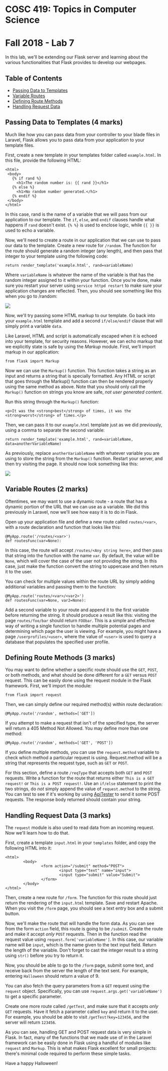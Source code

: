# COSC 419: Topics in Computer Science
# Fall 2018 - Lab 7

In this lab, we'll be extending our Flask server and learning about the various functionalities that Flask provides to develop our webpages.

## Table of Contents
- [Passing Data to Templates](#templates)
- [Variable Routes](#routes)
- [Defining Route Methods](#methods)
- [Handling Request Data](#requests)

<a name="templates"></a>
## Passing Data to Templates (4 marks)

Much like how you can pass data from your controller to your blade files in Laravel, Flask allows you to pass data from your application to your template files.

First, create a new template in your templates folder called ```example.html```. In this file, provide the following HTML:

 ```
 <html>
  <body>
    {% if rand %}
      <h1>The random number is: {{ rand }}</h1>
    {% else %}
      <h1>No random number generated.</h1>
    {% endif %}
  </body>
</html>
```

In this case, rand is the name of a variable that we will pass from our application to our template. The ```if```, ```else```, and ```endif``` clauses handle what happens if ```rand``` doesn't exist. ```{% %}``` is used to enclose logic, while ```{{ }}``` is used to echo a variable.

Now, we'll need to create a route in our application that we can use to pass our data to the template. Create a new route for ```/random```. The function for the route should generate a random integer (any length), and then pass that integer to your template using the following code:

```
return render_template('example.html', rand=variableName)
```
Where ```variableName``` is whatever the name of the variable is that has the random integer assigned to it within your function. Once you're done, make sure you restart your server using ```service httpd restart``` to make sure your application changes are reflected. Then, you should see something like this when you go to /random:

<img src="https://i.imgur.com/rgHCHR6.png">

Now, we'll try passing some HTML markup to our template. Go back into your ```example.html``` template and add a second ```if/else/endif``` clause that will simply print a variable ```data```.

Like Laravel, HTML and script is automatically escaped when it is echoed into your template, for security reasons. However, we can echo markup that we explicitly state is safe by using the *Markup* module. First, we'll import markup in our application:

```
from flask import Markup
```

Now we can use the ```Markup()``` function. This function takes a string as an input and returns a string that is specially formatted. Any HTML or script that goes through the Markup() function can then be rendered properly using the same method as above. Note that you should only call the ```Markup()``` function on strings you know are safe, *not user generated content*.

Run this string through the ```Markup()``` function:

```
<p>It was the <strong>best</strong> of times, it was the <strong>worst</strong> of times.</p>
```

Then, we can pass it to our ```example.html``` template just as we did previously, using a comma to separate the second variable:
```
return render_template('example.html', rand=variableName, data=anotherVariableName)
```
As previously, replace ```anotherVariableName``` with whatever variable you are using to store the string from the ```Markup()``` function. Restart your server, and then try visiting the page. It should now look something like this:

<img src="https://i.imgur.com/FMK85pN.png">

<a name="routes"></a>
## Variable Routes (2 marks)

Oftentimes, we may want to use a dynamic route - a route that has a dynamic portion of the URL that we can use as a variable. We did this previously in Laravel, now we'll see how easy it is to do in Flask.

Open up your application file and define a new route called ```routes/<var>```, with a route declaration and function that looks like this:
```
@MyApp.route('/routes/<var>')
def routesFunc(var=None):
```
In this case, the route will accept ```/routes/<Any string here>```, and then pass that string into the function with the name ```var```. By default, the value will be ```None```, which will cover the case of the user not providing the string. In this case, just make the function convert the string to uppercase and then return it to the user.

You can check for multiple values within the route URL by simply adding additional variables and passing them to the function:
```
@MyApp.route('routes/<var>/<var2>')
def routesFunc(var=None, var2=None):
```
Add a second variable to your route and append it to the first variable before returning the string. It should produce a result like this: visiting the page ```routes/foo/bar``` should return ```FOObar```. This is a simple and effective way of writing a single function to handle multiple potential pages and determining which page the user is viewing. For example, you might have a page ```/userprofiles/<user>```, where the value of ```<user>``` is used to query a database that populates the specified user profile.

<a name="methods"></a>
## Defining Route Methods (3 marks)

You may want to define whether a specific route should use the ```GET```, ```POST```, or both methods, and what should be done different for a ```GET``` versus ```POST``` request. This can be easily done using the request module in the Flask framework. First, we'll import the module:
```
from flask import request
```

Then, we can simply define our required method(s) within route declaration:

```
@MyApp.route('/random', methods=['GET'])
```

If you attempt to make a request that isn't of the specified type, the server will return a 405 Method Not Allowed. You may define more than one method:
```
@MyApp.route('/random', methods=['GET', 'POST'])
```
If you define multiple methods, you can use the ```request.method``` variable to check which method a particular request is using. Request.method will be a string that represents the request type, such as ```GET``` or ```POST```.

For this section, define a route ```/reqType``` that accepts both ```GET``` and ```POST``` requests. Write a function for the route that returns either ```This is a GET request!``` or ```This is a POST request!```. Use an ```if/else``` statement to print the two strings, do *not* simply append the value of ```request.method``` to the string. You can test to see if it's working by using <a href="https://apitester.com">ApiTester</a> to send it some POST requests. The response body returned should contain your string.

<a name="requests"></a>
## Handling Request Data (3 marks)

The ```request``` module is also used to read data from an incoming request. Now we'll learn how to do that.

First, create a template ```input.html``` in your ```templates``` folder, and copy the following HTML into it:
```
<html>
        <body>
                <form action="/submit" method="POST">
                        <input type="text" name="input">
                        <input type="submit" value="Submit">
                </form>
        </body>
</html>
```
Then, create a new route for ```/form```. The function for this route should just return the rendering of the ```input.html``` template. Save and restart Apache. When you visit the ```/form``` page, you should see a text entry box and a submit button.

Now, we'll make the route that will handle the form data. As you can see from the form ```action``` field, this route is going to be ```/submit```. Create the route and make it accept *only* ```POST``` requests. Then in the function read the request value using ```request.form['variableName']```. In this case, our variable name will be ```input```, which is the name given to the text input field. Return the length of the variable. Don't forget to cast the integer result to a string using ```str()``` before you try to return it.

Now, you should be able to go to the ```/form``` page, submit some text, and receive back from the server the length of the text sent. For example, entering ```Halloween``` should return a value of 9.

You can also fetch the query parameters from a ```GET``` request using the ```request``` object. Specifically, you can use ```request.args.get('variableName')``` to get a specific parameter.

Create one more route called ```/getTest```, and make sure that it accepts *only* ```GET``` requests. Have it fetch a parameter called ```key``` and return it to the user. For example, you should be able to visit ```/getTest?key=123456```, and the server will return ```123456```.

As you can see, handling GET and POST request data is very simple in Flask. In fact, many of the functions that we made use of in the Laravel framework can be easily done in Flask using a handful of modules like ```request``` and ```Markup```. This is what makes Flask excellent for small projects: there's minimal code required to perform these simple tasks.

Have a happy Halloween!

